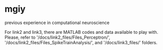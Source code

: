 # mgiy
previous experience in computational neuroscience

For link2 and link3, there are MATLAB codes and data available to play with.
Please, refer to '/docs/link2_files/Files_Perceptron/', '/docs/link2_files/Files_SpikeTrainAnalysis/', and '/docs/link3_files/' folders.
